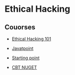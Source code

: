# Ethical Hacking

## Couorses

* [Ethical Hacking 101](https://www.youtube.com/watch?v=2_lswM1S264)
* [Javatpoint](https://www.javatpoint.com/ethical-hacking-tutorial)
* [Starting point](https://www.youtube.com/watch?v=tHd8k54kVs8&list=PLBf0hzazHTGOEuhPQSnq-Ej8jRyXxfYvl)

* [CBT NUGET](https://www.youtube.com/watch?v=CZePtb2Z3r4)
